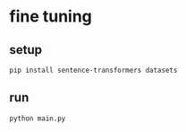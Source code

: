 # fine tuning

## setup

```shell
pip install sentence-transformers datasets
```

## run

```shell
python main.py
```
